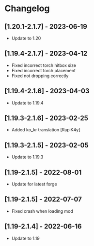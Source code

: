 # Changelog
## [1.20.1-2.1.7] - 2023-06-19
- Update to 1.20

## [1.19.4-2.1.7] - 2023-04-12
- Fixed incorrect torch hitbox size
- Fixed incorrect torch placement
- Fixed not dropping correctly

## [1.19.4-2.1.6] - 2023-04-03
- Update to 1.19.4

## [1.19.3-2.1.6] - 2023-02-25
- Added ko_kr translation [RapiK4y]

## [1.19.3-2.1.5] - 2023-02-05
- Update to 1.19.3

## [1.19-2.1.5] - 2022-08-01
- Update for latest forge

## [1.19-2.1.5] - 2022-07-07
- Fixed crash when loading mod

## [1.19-2.1.4] - 2022-06-16
- Update to 1.19
